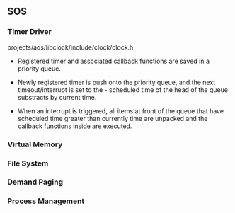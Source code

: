 ## SOS

### Timer Driver
projects/aos/libclock/include/clock/clock.h

- Registered timer and associated callback functions are saved in a priority queue.

- Newly registered timer is push onto the priority queue, and the next timeout/interrupt is set to the - scheduled time of the head of the queue substracts by current time.

- When an interrupt is triggered, all items at front of the queue that have scheduled time greater than currently time are unpacked and the callback functions inside are executed.

### Virtual Memory

### File System

### Demand Paging

### Process Management
